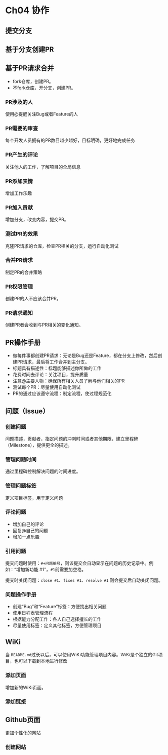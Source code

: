 # Ch04 协作

## 提交分支

## 基于分支创建PR

## 基于PR请求合并

* fork仓库，创建PR。
* 不fork仓库，开分支，创建PR。

### PR涉及的人

使用@提醒关注Bug或者Feature的人

### PR需要的审查

每个开发人员拥有的PR数目越少越好，目标明确，更好地完成任务

### PR产生的评论

关注他人的工作，了解项目的全局信息

### PR添加表情

增加工作乐趣

### PR加入贡献

增加分支，改变内容，提交PR。

### 测试PR的效果

克隆PR请求的仓库，检查PR相关的分支，运行自动化测试

### 合并PR请求

制定PR的合并策略

### PR权限管理

创建PR的人不应该合并PR。

### PR请求通知

创建PR者会收到与PR相关的变化通知。

## PR操作手册

* 做每件事都创建PR请求：无论是Bug还是Feature，都在分支上修改，然后创建PR请求，最后将工作合并到主分支。
* 标题具有描述性：标题能够描述你所做的工作
* 花费时间去评论：关注项目，提升质量
* 注意@主要人物：确保所有相关人员了解与他们相关的PR
* 测试每个PR：尽量使用自动化测试
* PR的通过应该遵守流程：制定流程，使过程规范化

## 问题（Issue）

### 创建问题

问题描述，贡献者，指定问题的冲刺时间或者其他期限，建立里程碑（Milestone），提供更全的描述。

### 管理问题时间

通过里程碑控制解决问题的时间进度。

### 管理问题标签

定义项目标签，用于定义问题

### 评论问题

* 增加自己的评论
* 回复@自己的问题
* 增加一点乐趣

### 引用问题

提交问题时使用：`#+问题编号`，则该提交会自动显示在问题的历史记录中。例如：“增加新功能 #1”，`#1`前需要加空格。

提交时关闭问题：`close #1`、`fixes #1`、`resolve #1` 则会提交后自动关闭问题。

### 问题操作手册

* 创建“Bug”和“Feature”标签：方便找出相关问题
* 使用日程表管理流程
* 根据能力分配工作：各人自己选择擅长的工作
* 尽量使用标签：定义其他标签，方便管理项目

## WiKi

当 `README.md`过长以后，可以使用WiKi功能管理项目内容。WiKi是个独立的Git项目，也可以下载到本地进行修改

### 添加页面

增加新的WiKi页面。

### 添加链接

## Github页面

更加个性化的网站

### 创建网站

